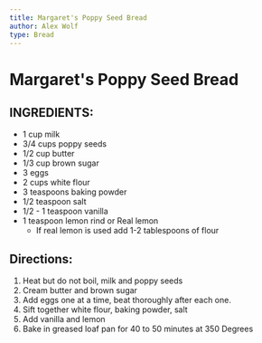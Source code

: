 ```yaml
---
title: Margaret's Poppy Seed Bread
author: Alex Wolf
type: Bread
---
```


# Margaret's Poppy Seed Bread

## INGREDIENTS:

* 1 cup milk
* 3/4 cups poppy seeds
* 1/2 cup butter
* 1/3 cup brown sugar
* 3 eggs
* 2 cups white flour
* 3 teaspoons baking powder
* 1/2 teaspoon salt
* 1/2 - 1 teaspoon vanilla
* 1 teaspoon lemon rind or Real lemon
    * If real lemon is used add 1-2 tablespoons of flour

## Directions:

1. Heat but do not boil, milk and poppy seeds
1. Cream butter and brown sugar
1. Add eggs one at a time, beat thoroughly after each one.
1. Sift together white flour, baking powder, salt
1. Add vanilla and lemon
1. Bake in greased loaf pan for 40 to 50 minutes at 350 Degrees
